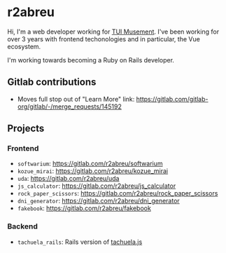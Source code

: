 # r2abreu

Hi, I'm a web developer working for [TUI Musement](https://www.tuimusement.com/us/). I've been working for over 3 years with frontend techonologies and in particular, the Vue ecosystem.

I'm working towards becoming a Ruby on Rails developer.

## Gitlab contributions

- Moves full stop out of "Learn More" link: https://gitlab.com/gitlab-org/gitlab/-/merge_requests/145192

## Projects 

### Frontend

- `softwarium`: https://gitlab.com/r2abreu/softwarium
- `kozue_mirai`: https://gitlab.com/r2abreu/kozue_mirai
- `uda`: https://gitlab.com/r2abreu/uda
- `js_calculator`: https://gitlab.com/r2abreu/js_calculator
- `rock_paper_scissors`: https://gitlab.com/r2abreu/rock_paper_scissors
- `dni_generator`: https://gitlab.com/r2abreu/dni_generator
- `fakebook`: https://gitlab.com/r2abreu/fakebook


### Backend

- `tachuela_rails`: Rails version of [tachuela.js](https://gitlab.com/r2abreu/tachuela)